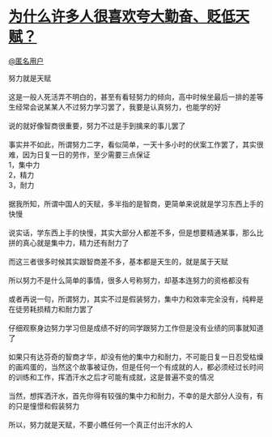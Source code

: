 
#  [为什么许多人很喜欢夸大勤奋、贬低天赋？](https://zhihu.com/questions/24059008)



[@匿名用户]()

努力就是天赋<br><br>这是一般人死活弄不明白的，甚至有看轻努力的倾向，高中时候坐最后一排的差等生经常会说某某人不过努力学习罢了，我要是认真努力，也能学的好<br><br>说的就好像智商很重要，努力不过是手到擒来的事儿罢了<br><br>事实并不如此，所谓努力二字，看似简单，一天十多小时的伏案工作罢了，其实很难，因为日复一日的劳作，至少需要三点保证<br>1，集中力<br>2，精力<br>3，耐力<br><br>据我所知，所谓中国人的天赋，多半指的是智商，更简单来说就是学习东西上手的快慢<br><br>说实话，学东西上手的快慢，其实大部分人都差不多，但是想要精通某事，那么比拼的真心就是集中力，精力还有耐力了<br><br>而这三者很多时候其实跟智商差不多，基本都是天生的，就是属于天赋<br><br>所以努力不是什么简单的事情，很多人号称努力，却基本连努力的资格都没有<br><br>或者再说一句，所谓努力，其实不过是假装努力，集中力和效率完全没有，纯粹是在徒劳耗损精力和耐力罢了<br><br>仔细观察身边努力学习但是成绩不好的同学跟努力工作但是没有业绩的同事就知道了<br><br>如果只有达芬奇的智商才华，却没有他的集中力和耐力，不可能日复一日忍受枯燥的画鸡蛋的，当然这个故事被证伪，但是任何一个有成就的人，都必须经过长时间的训练和工作，挥洒汗水之后才可能有成就，这是普遍不变的情况<br><br>当然，想挥洒汗水，首先你得有较强的集中力和耐力，不幸的是大部分人没有，有的只是憧憬和假装努力<br><br>所以，努力就是天赋，不要小瞧任何一个真正付出汗水的人